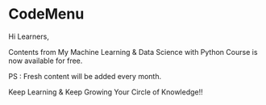 # CodeMenu


Hi Learners,

Contents from My
Machine Learning & Data Science with Python Course 
is now available for free.

PS : Fresh content will be added every month.

Keep Learning & Keep Growing Your Circle of Knowledge!!


